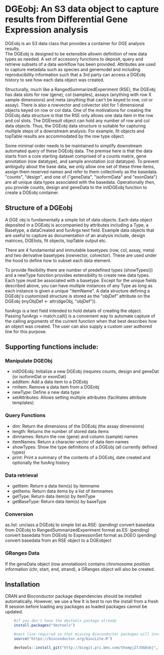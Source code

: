 # DGEobj: An S3 data object to capture results from Differential Gene Expression analysis

DGEobj is an S3 data class that provides a container for DGE analysis results.  
The DGEobj is designed to be extensible allowin definition of new data types as needed. 
A set of accessory functions to deposit, query and retrieve subsets of a data workflow has been provided.  Attributes are used to capture metadata such as species and genemodel and including reproducibility information such that a 3rd party can access a DGEobj history to see how each data object was created. 

Structurally, much like a RangedSummarizedExperiment (RSE), the DGEobj has data slots for row (gene), col (samples), assays (anything with row X sample dimensions) and meta (anything that can't be keyed to row, col or assay).  There is also a rowvector and colvector slot for 1 dimensional objects keyed on row or col data.  One of the motivations for creating the DGEobj data structure is that the RSE only allows one data item in the row and col slots.  The DGEresult object can hold any number of row and col data objects.  Thus, the DGEobj data structure is suitable for capturing multiple steps of a downstream analysis.  For example, fit objects and topTable results are accommodated by the row type object.  

Some minimal order needs to be maintained to simplify downstream  automated query of these DGEobj data.    The premise here is that the data starts from a core starting dataset comprised of a counts matrix, gene annotation (row datatype), and sample annotation (col datatype).  To prevent ambiguity about the base data, we only allow one set of these three items, assign them reserved names and refer to them collectively as the basedata.  "counts", "design", and one of ("geneData", "isoformData" and "exonData") are all unique data types associated with the basedata. Operationally then, you provide counts, design and geneData to the initDGEobj function to create a DGEobj container.   


## Structure of a DGEobj

A DGE obj is fundamentally a simple list of data objects. Each data object deposited in a DGEobj is accompanied by attributes including a Type, a Basetype, a dataCreated and funArgs text field.  Example data objects that are useful to capture as documentation of an analysis include, design matrices, DGElists, fit objects, topTable output etc. 

There are 4 fundamental and immutable basetypes (row, col, assay, meta) and two derivative basetypes (rowvector, colvector).  These are used under the hood to define how to subset each data element.  

To provide flexibility there are number of predefined types (showTypes()) and a newType function provides
extensibility to create new data types.  Each type must be associated with a basetype. Except for the unique fields described above, you can have multiple instances of any Type as long as each instance is given a unique "itemName".  A data structure defining a DGEobj's customized structure is stored as the "objDef" attribute on the DGEobj (myObjDef <- attr(dgeObj, "objDef")).  

funArgs is a text field intended to hold details of creating the object.  Passing funArgs = match.call() is a convenient way to automate capture of the calling arguments of the current function when that best describes how an object was created.  The user can also supply a custom user authored line for this purpose.
  
## Supporting functions include:  

### Manipulate DGEObj  

* initDGEobj: Initialize a new DGEobj (requires counts, design and geneDat (or isoformDat or exonDat)
* addItem:  Add a data item to a DGEobj  
* rmItem:  Remove a data item from a DGEobj  
* newType:  Define a new data type  
* setAttributes: Allows setting multiple attributes (facilitates attribute templates)

### Query Functions  

* dim: Return the dimensions of the DGEobj (the assay dimensions) 
* length: Returns the number of stored data items 
* dimnames:  Return the row (gene) and column (sample) names  
* itemNames:  Return a character vector of data item names  
* showTypes:  Show the type definitions of a DGEobj (all currently defined  types)  
* print:  Print a summary of the contents of a DGEobj, date created and optionally the funArg history  

### Data retrieval  

* getItem:  Return a data item(s) by itemname
* getItems:  Return data items by  a list of itemnames
* getType:  Return data item(s) by itemType
* getBaseType:  Return data item(s) by baseType

### Conversion

as.list:  unclass a DGEobj to simple list
as.RSE:  (pending) convert basedata from DGEobj to RangedSummarizedExperiment format
as.ES:   (pending) convert basedata from DGEobj to ExpressionSet format
as.DGEO  (pending) convert basedata from an RSE object to a DGEobject

### GRanges Data

If the geneData object (row annotatioon) contains chromosome position information (chr, start, end, strand), a GRanges object will also be created.  

## Installation

CRAN and Bioconductor package dependencies should be installed automatically.  However, we use a few 
It is best to run the install from a fresh R session before loading any packages as loaded packages cannot be updated.

```r
    #if you don't have the devtools package already
    install.packages("devtools") 

    #next line required so that missing Bioconductor packages will install
    source("https://bioconductor.org/biocLite.R")

    devtools::install_git("http://biogit.pri.bms.com/thompj27/DGEobj", repos=BiocInstaller::biocinstallRepos()) 
  
```   
